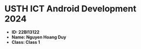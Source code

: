 USTH ICT Android Development 2024
========================================

* **ID: 22BI13122**
* **Name: Nguyen Hoang Duy**
* **Class: Class 1**
